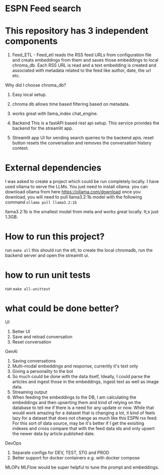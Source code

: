# ESPN Feed search

# This repository has 3 independent components
1. Feed_ETL - Feed_etl reads the RSS feed URLs from configuration file and creats embeddings from them and saves those embeddings to local chroma_db. 
Each RSS URL is read and a text embedding is created and associated with metadata related to the feed like author, date, the url etc.

Why did I choose chroma_db? 
1. Easy local setup.
2. chroma db allows time based filtering based on metadata. 
3. works great with llama_index chat_engine. 

2. Backend
This is a fastAPI based rest api setup. This service provides the backend for the streamlit app. 


3. Streamlit app
UI for sending search queries to the backend apis. 
reset button resets the conversation and removes the conversation history context.


# External dependencies
I was asked to create a project which could be run completely locally. 
I have used ollama to serve the LLMs. You just need to install ollama.
you can download ollama from here https://ollama.com/download
once you download, you will need to pull llama3.2:1b model with the following command
`ollama pull llama3.2:1b`

llama3.2:1b is the smallest model from meta and works great locally. It;s just 1.3GB.


# How to run this project? 
run   `make all` 
this should run the etl, to create the local chromadb, run the backend server and open the streamlit ui.


# how to run unit tests 
run   `make all-unittest` 

# what could be done better?
UI
1. Better UI
2. Save and reload conversation
3. Reset conversation

GenAI
1. Saving conversations
2. Multi-modal embeddings and response, currently it's text only
3. Giving a personality to the bot
4. So much could be done with the data itself, Ideally, I could parse the articles and ingest those in the embeddings, ingest text as well as image data. 
5. Streaming output
6. When feeding the embeddings to the DB, I am calculating the embeddings and then upserting them and kind of relying on the database to tell me if there is a need for any update or now. While that would work amazing for a dataset that is changing a lot, it kind of feels lazy for a dataset that does not change as much like this ESPN rss feed. For this sort of data source, may be it's better if I get the exisiting indexes and cross compare that with the feed data ids and only upsert the newer data by article published date. 

DevOps
1. Separate configs for DEV, TEST, STG and PROD
2. Better support for docker containers e.g. with docker compose

MLOPs
MLFlow would be super helpful to tune the prompt and embeddings. 









